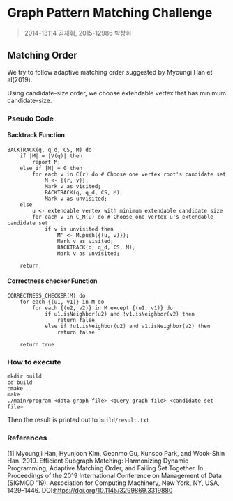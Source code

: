 # Graph Pattern Matching Challenge
>2014-13114 김재휘, 2015-12986 박창휘

## Matching Order
We try to follow adaptive matching order suggested by Myoungi Han et al(2019).

Using candidate-size order, we choose extendable vertex that has minimum candidate-size.

### Pseudo Code

#### Backtrack Function

```
BACKTRACK(q, q_d, CS, M) do
    if |M| = |V(q)| then
        report M;
    else if |M| = 0 then
        for each v in C(r) do # Choose one vertex root's candidate set
            M <- {(r, v)};
            Mark v as visited;
            BACKTRACK(q, q_d, CS, M);
            Mark v as unvisited;       
    else
        u <- extendable vertex with minimum extendable candidate size
        for each v in C_M(u) do # Choose one vertex u's extendable candidate set
            if v is unvisited then
                M' <- M.push({(u, v)});
                Mark v as visited;
                BACKTRACK(q, q_d, CS, M);
                Mark v as unvisited;

    return; 
```

#### Correctness checker Function

```
CORRECTNESS_CHECKER(M) do
    for each {(u1, v1)} in M do
        for each {(u2, v2)} in M except {(u1, v1)} do
            if u1.isNeighbor(u2) and !v1.isNeighbor(v2) then
                return false
            else if !u1.isNeighbor(u2) and v1.isNeighbor(v2) then
                return false

    return true

```

### How to execute
```
mkdir build
cd build
cmake ..
make
./main/program <data graph file> <query graph file> <candidate set file>
```
Then the result is printed out to `build/result.txt`

### References
[1] Myoungji Han, Hyunjoon Kim, Geonmo Gu, Kunsoo Park, and Wook-Shin Han. 2019. Efficient Subgraph Matching: Harmonizing Dynamic Programming, Adaptive Matching Order, and Failing Set Together. In Proceedings of the 2019 International Conference on Management of Data (SIGMOD '19). Association for Computing Machinery, New York, NY, USA, 1429–1446. DOI:https://doi.org/10.1145/3299869.3319880

